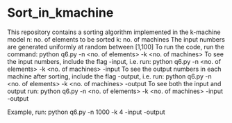 # Sort_in_kmachine
This repository contains a sorting algorithm implemented in the k-machine model
n: no. of elements to be sorted
k: no. of machines
The input numbers are generated uniformly at random between [1,100]
To run the code, run the command: python q6.py -n <no. of elements> -k <no. of machines>
To see the input numbers, include the flag -input, i.e. run: python q6.py -n <no. of elements> -k <no. of machines> -input
To see the output numbers in each machine after sorting, include the flag -output, i.e. run: python q6.py -n <no. of elements> -k <no. of machines> -output
To see both the input and output run: python q6.py -n <no. of elements> -k <no. of machines> -input -output

Example, run: python q6.py -n 1000 -k 4 -input -output
